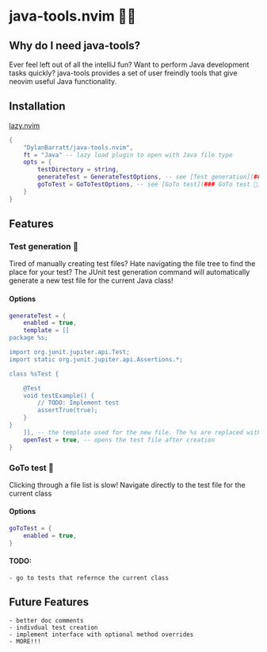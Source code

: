 # java-tools.nvim 🧙🫘
## Why do I need java-tools?
Ever feel left out of all the intelliJ fun? Want to perform Java development tasks quickly?
java-tools provides a set of user freindly tools that give neovim useful Java functionality.

## Installation
[lazy.nvim](https://github.com/folke/lazy.nvim)
```lua
{
    "DylanBarratt/java-tools.nvim",
    ft = "Java" -- lazy load plugin to open with Java file type
    opts = {
		testDirectory = string,
        generateTest = GenerateTestOptions, -- see [Test generation](### Test generation 🧪)
        goToTest = GoToTestOptions, -- see [GoTo test](### GoTo test 🎯)
    }
}
```

## Features
### Test generation 🧪
Tired of manually creating test files? Hate navigating the file tree to find the place for your test? The JUnit test generation command will automatically generate a new test file for the current Java class!

#### Options
```lua
generateTest = {
    enabled = true,
    template = [[
package %s;

import org.junit.jupiter.api.Test;
import static org.junit.jupiter.api.Assertions.*;

class %sTest {

    @Test
    void testExample() {
        // TODO: Implement test
        assertTrue(true);
    }
}
    ]], -- the template used for the new file. The %s are replaced with the package and class name.
    openTest = true, -- opens the test file after creation
}
```

### GoTo test 🎯
Clicking through a file list is slow! Navigate directly to the test file for the current class

#### Options
```lua
goToTest = {
    enabled = true,
}
```

#### TODO:
    - go to tests that refernce the current class

## Future Features
    - better doc comments
    - indivdual test creation
    - implement interface with optional method overrides
    - MORE!!!
